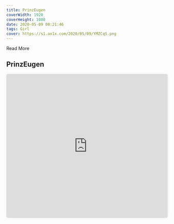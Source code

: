 ```yaml
---
title: PrinzEugen
coverWidth: 1920
coverHeight: 1080
date: 2020-05-09 00:21:46
tags: Girl
cover: https://s1.ax1x.com/2020/05/09/YMZCqS.png
---
```


Read More
<!-- more -->

## PrinzEugen

<iframe style="width:100%;height:450px;box-shadow:0px 0px 10px #eee;border-radius:5px" src="https://www.ddd.online/jq/webEdit/project/embedProject/i5uEtxNm-v49s3YUg-1MZvgRHK-ySn40cJH" frameborder="0" allowvr allowfullscreen mozallowfullscreen="true" webkitallowfullscreen="true" onmousewheel="">
</iframe>